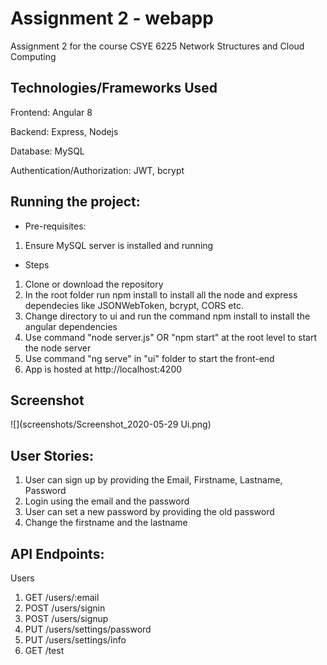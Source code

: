 # Assignment 2 - webapp 
Assignment 2 for the course CSYE 6225 Network Structures and Cloud Computing 

## Technologies/Frameworks Used

Frontend: Angular 8

Backend: Express, Nodejs  

Database: MySQL 

Authentication/Authorization: JWT, bcrypt

## Running the project: 
* Pre-requisites: 
1. Ensure MySQL server is installed and running

* Steps
1. Clone or download the repository
2. In the root folder run npm install to install all the node and express dependecies like JSONWebToken, bcrypt, CORS etc. 
3. Change directory to ui and run the command npm install to install the angular dependencies 
5. Use command "node server.js" OR "npm start" at the root level to start the node server 
6. Use command "ng serve" in "ui" folder to start the front-end
7. App is hosted at http://localhost:4200

## Screenshot
![](screenshots/Screenshot_2020-05-29 Ui.png)

## User Stories:
1. User can sign up by providing the Email, Firstname, Lastname, Password
2. Login using the email and the password 
3. User can set a new password by providing the old password 
4. Change the firstname and the lastname 


## API Endpoints:
Users 
1. GET /users/:email 
2. POST /users/signin
3. POST /users/signup
4. PUT /users/settings/password
5. PUT /users/settings/info
6. GET /test



